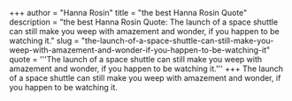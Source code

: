 +++
author = "Hanna Rosin"
title = "the best Hanna Rosin Quote"
description = "the best Hanna Rosin Quote: The launch of a space shuttle can still make you weep with amazement and wonder, if you happen to be watching it."
slug = "the-launch-of-a-space-shuttle-can-still-make-you-weep-with-amazement-and-wonder-if-you-happen-to-be-watching-it"
quote = '''The launch of a space shuttle can still make you weep with amazement and wonder, if you happen to be watching it.'''
+++
The launch of a space shuttle can still make you weep with amazement and wonder, if you happen to be watching it.
